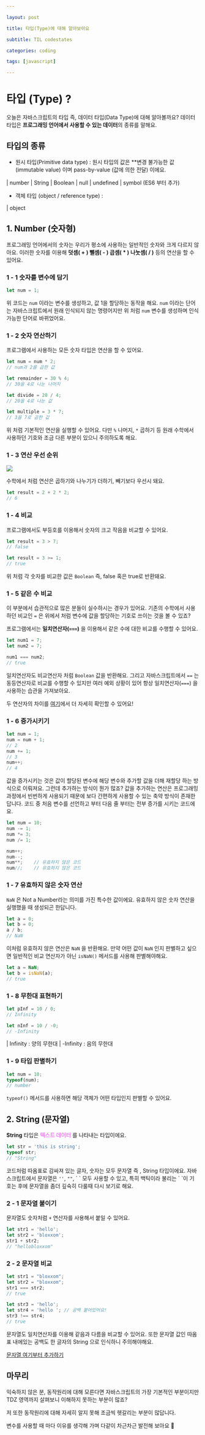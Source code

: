 ```yaml
---

layout: post

title: 타입(Type)에 대해 알아보아요

subtitle: TIL codestates

categories: coding

tags: [javascript]

---
```


  

# 타입 (Type) ?

오늘은 자바스크립트의 타입 즉, 데이터 타입(Data Type)에 대해 알아볼까요?
데이터 타입은 **프로그래밍 언어에서 사용할 수 있는 데이터**의 종류를 말해요.

  

## 타입의 종류

- 원시 타입(Primitive data type) : 
원시 타입의 값은 **변경 불가능한 값 (immutable value) 이며 pass-by-value (값에 의한 전달) 이에요. 

| number
| String
| Boolean
| null
| undefined
| symbol (ES6 부터 추가)


- 객체 타입 (object / reference type) :

| object

## 1. Number (숫자형)

프로그래밍 언어에서의 숫자는 우리가 평소에 사용하는 일반적인 숫자와 크게 다르지 않아요.
이러한 숫자를 이용해 **덧셈( + ) 뺄셈( - ) 곱셈( * ) 나눗셈( / )** 등의 연산을 할 수 있어요.

### 1 - 1 숫자를 변수에 담기
~~~javascript
let num = 1;
~~~
위 코드는 `num` 이라는 변수를 생성하고, 값 1을 할당하는 동작을 해요.
`num` 이라는 단어는 자바스크립트에서 원래 인식되지 않는 명령어지만 위 처럼 `num` 변수를 생성하며 인식 가능한 단어로 바뀌었어요.

### 1 - 2 숫자 연산하기
프로그램에서 사용하는 모든 숫자 타입은 연산을 할 수 있어요.
~~~javascript
let num = num * 2;
// num과 2를 곱한 값

let remainder = 30 % 4;
// 30을 4로 나눈 나머지

let divide = 20 / 4;
// 20을 4로 나눈 값

let multiple = 3 * 7;
// 3을 7로 곱한 값
~~~ 
위 처럼 기본적인 연산을 실행할 수 있어요.
다만 `%` 나머지,  `*` 곱하기 등 원래 수학에서 사용하던 기호와 조금 다른 부분이 있으니 주의하도록 해요.

### 1 - 3 연산 우선 순위
<img src='https://cdnimage.ebn.co.kr/news/201410/news_1413158339_711499_main1.jpg'>

수학에서 처럼 연산은 곱하기와 나누기가 더하기, 빼기보다 우선시 돼요.
~~~javascript
let result = 2 + 2 * 2;
// 6
~~~

### 1 - 4 비교
프로그램에서도 부등호를 이용해서 숫자의 크고 작음을 비교할 수 있어요.
~~~javascript
let result = 3 > 7;
// false

let result = 3 >= 1;
// true
~~~
위 처럼 각 숫자를 비교한 값은 `Boolean` 즉, false 혹은 true로 반환돼요.

### 1 - 5 같은 수 비교
이 부분에서 습관적으로 많은 분들이 실수하시는 경우가 있어요.
기존의 수학에서 사용하던 비교인 `=` 은 위에서 처럼 변수에 값을 할당하는 기호로 쓰이는 것을 볼 수 있죠?

프로그램에서는 **일치연산자(`===`)** 을 이용해서 같은 수에 대한 비교를 수행할 수 있어요.
~~~javascript
let num1 = 7;
let num2 = 7;

num1 === num2;
// true
~~~
일치연산자도 비교연산자 처럼 `Boolean` 값을 반환해요.
그리고 자바스크립트에서 `==` 는 동등연산자로 비교를 수행할 수 있지만 여러 예외 상황이 있어 항상 일치연산자(`===`) 을 사용하는 습관을 가져보아요.

두 연산자의 차이를 [여기](https://dorey.github.io/JavaScript-Equality-Table/)에서 더 자세히 확인할 수 있어요!

### 1 - 6 증가시키기
~~~javascript
let num = 1;
num = num + 1;
// 2
num += 1;
// 3
num++;
// 4
~~~
값을 증가시키는 것은 값이 할당된 변수에 해당 변수와 추가할 값을 더해 재할당 하는 방식으로 이뤄져요. 그런데 추가하는 방식이 뭔가 많죠?
값을 추가하는 연산은 프로그래밍 과정에서 빈번하게 사용되기 때문에 보다 간편하게 사용할 수 있는 축약 방식이 존재한답니다.
코드 중 처음 변수를 선언하고 부터 다음 줄 부터는 전부 증가를 시키는 코드에요.

~~~javascript
let num = 10;
num -= 1;
num *= 3;
num /= 1;

num++;
num--;
num**;    // 유효하지 않은 코드
num//;    // 유효하지 않은 코드
~~~

### 1 - 7 유효하지 않은 숫자 연산
`NaN` 은 Not a Number라는 의미를 가진 특수한 값이에요. 
유효하지 않은 숫자 연산을 실행했을 때 생성되곤 한답니다.
~~~javascript
let a = 0;
let b = 0;
a / b;
// NaN
~~~
이처럼 유효하지 않은 연산은 `NaN` 을 반환해요.
만약 어떤 값이 `NaN` 인지 판별하고 싶으면 일반적인 비교 연산자가 아닌 `isNaN()` 메서드를 사용해 판별해야해요.
~~~javascript
let a = NaN;
let b = isNaN(a);
// true
~~~

### 1 - 8 무한대 표현하기
~~~javascript
let pInf = 10 / 0;
// Infinity

let nInf = 10 / -0;
// -Infinity
~~~
| Infinity : 양의 무한대
| -Infinity : 음의 무한대

### 1 - 9 타입 판별하기
~~~javascript
let num = 10;
typeof(num);
// number
~~~
`typeof()` 메서드를 사용하면 해당 객체가 어떤 타입인지 판별할 수 있어요. 


## 2. String (문자열)
**String** 타입은 **<span style='color:violet'>텍스트 데이터</span>** 를 나타내는 타입이에요.
~~~javascript
let str = 'this is string';
typeof str;
// "String"
~~~
코드처럼 따옴표로 감싸져 있는 글자, 숫자는 모두 문자열 즉 , String 타입이에요.
자바스크립트에서 문자열은 `''`, `""`, \` \` 모두 사용할 수 있고, 특히 백틱이라 불리는 \` \`이 기호는 후에 문자열을 좀더 깊숙히 다룰때 다시 보기로 해요.

### 2 - 1 문자열 붙이기
문자열도 숫자처럼 `+` 연산자를 사용해서 붙일 수 있어요.
~~~javascript
let str1 = 'hello';
let str2 = 'bloxxom';
str1 + str2;
// "hellobloxxom"
~~~

### 2 - 2 문자열 비교
~~~javascript
let str1 = "bloxxom";
let str2 = "bloxxom";
str1 === str2;
// true

let str3 = 'hello';
let str4 = 'hello '; // 공백 붙어있어요!
str3 !== str4;
// true
~~~

문자열도 일치연산자를 이용해 같음과 다름을 비교할 수 있어요.
또한 문자열 값인 따옴표 내에있는 공백도 한 글자의 String 으로 인식하니 주의해야해요.

[문자열 여기부터 추가하기](https://velog.io/@surim014/%EC%9B%B9%EC%9D%84-%EC%9B%80%EC%A7%81%EC%9D%B4%EB%8A%94-%EA%B7%BC%EC%9C%A1-JavaScript%EB%9E%80-%EB%AC%B4%EC%97%87%EC%9D%B8%EA%B0%80-part.2)


## 마무리

익숙하지 않은 분, 동작원리에 대해 모른다면 자바스크립트의 가장 기본적인 부분이지만 TDZ 영역까지 살펴보니 이해하지 못하는 부분이 많죠?

저 또한 동작원리에 대해 자세히 알지 못해 조금씩 헷갈리는 부분이 많답니다.

변수를 사용할 때 마다 이유를 생각해 가며 다같이 차근차근 발전해 보아요 :hamster:
